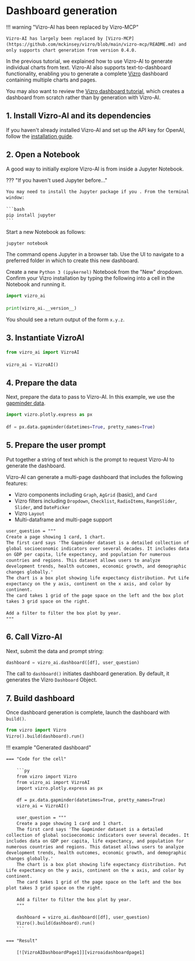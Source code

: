 # Dashboard generation

!!! warning "Vizro-AI has been replaced by Vizro-MCP"

    Vizro-AI has largely been replaced by [Vizro-MCP](https://github.com/mckinsey/vizro/blob/main/vizro-mcp/README.md) and only supports chart generation from version 0.4.0.

In the previous tutorial, we explained how to use Vizro-AI to generate individual charts from text. Vizro-AI also supports text-to-dashboard functionality, enabling you to generate a complete [Vizro](https://vizro.readthedocs.io/en/stable/) dashboard containing multiple charts and pages.

You may also want to review the [Vizro dashboard tutorial](https://vizro.readthedocs.io/en/stable/pages/tutorials/first-dashboard/), which creates a dashboard from scratch rather than by generation with Vizro-AI.

## 1. Install Vizro-AI and its dependencies

If you haven't already installed Vizro-AI and set up the API key for OpenAI, follow the [installation guide](../user-guides/install.md).

## 2. Open a Notebook

A good way to initially explore Vizro-AI is from inside a Jupyter Notebook.

??? "If you haven't used Jupyter before..."

    You may need to install the Jupyter package if you . From the terminal window:

    ```bash
    pip install jupyter
    ```

Start a new Notebook as follows:

```bash
jupyter notebook
```

The command opens Jupyter in a browser tab. Use the UI to navigate to a preferred folder in which to create this new dashboard.

Create a new `Python 3 (ipykernel)` Notebook from the "New" dropdown. Confirm your Vizro installation by typing the following into a cell in the Notebook and running it.

```py
import vizro_ai

print(vizro_ai.__version__)
```

You should see a return output of the form `x.y.z`.

## 3. Instantiate VizroAI

```py
from vizro_ai import VizroAI

vizro_ai = VizroAI()
```

## 4. Prepare the data

Next, prepare the data to pass to Vizro-AI. In this example, we use the [gapminder data](https://plotly.com/python-api-reference/generated/plotly.express.data.html#plotly.express.data.gapminder).

```py
import vizro.plotly.express as px

df = px.data.gapminder(datetimes=True, pretty_names=True)
```

## 5. Prepare the user prompt

Put together a string of text which is the prompt to request Vizro-AI to generate the dashboard.

Vizro-AI can generate a multi-page dashboard that includes the following features:

- Vizro components including `Graph`, `AgGrid` (basic), and `Card`
- Vizro filters including `Dropdown`, `Checklist`, `RadioItems`, `RangeSlider`, `Slider`, and `DatePicker`
- Vizro `Layout`
- Multi-dataframe and multi-page support

```text
user_question = """
Create a page showing 1 card, 1 chart.
The first card says 'The Gapminder dataset is a detailed collection of global socioeconomic indicators over several decades. It includes data on GDP per capita, life expectancy, and population for numerous countries and regions. This dataset allows users to analyze development trends, health outcomes, economic growth, and demographic changes globally.'
The chart is a box plot showing life expectancy distribution. Put Life expectancy on the y axis, continent on the x axis, and color by continent.
The card takes 1 grid of the page space on the left and the box plot takes 3 grid space on the right.

Add a filter to filter the box plot by year.
"""
```

## 6. Call Vizro-AI

Next, submit the data and prompt string:

```py
dashboard = vizro_ai.dashboard([df], user_question)
```

The call to `dashboard()` initiates dashboard generation. By default, it generates the Vizro `Dashboard` Object.

## 7. Build dashboard

Once dashboard generation is complete, launch the dashboard with `build()`.

```py
from vizro import Vizro
Vizro().build(dashboard).run()
```

!!! example "Generated dashboard"

    === "Code for the cell"

        ```py
        from vizro import Vizro
        from vizro_ai import VizroAI
        import vizro.plotly.express as px

        df = px.data.gapminder(datetimes=True, pretty_names=True)
        vizro_ai = VizroAI()

        user_question = """
        Create a page showing 1 card and 1 chart.
        The first card says 'The Gapminder dataset is a detailed collection of global socioeconomic indicators over several decades. It includes data on GDP per capita, life expectancy, and population for numerous countries and regions. This dataset allows users to analyze development trends, health outcomes, economic growth, and demographic changes globally.'
        The chart is a box plot showing life expectancy distribution. Put Life expectancy on the y axis, continent on the x axis, and color by continent.
        The card takes 1 grid of the page space on the left and the box plot takes 3 grid space on the right.

        Add a filter to filter the box plot by year.
        """

        dashboard = vizro_ai.dashboard([df], user_question)
        Vizro().build(dashboard).run()
        ```

    === "Result"

        [![VizroAIDashboardPage1]][vizroaidashboardpage1]

[vizroaidashboardpage1]: ../../assets/tutorials/dashboard/dashboard0_page1.png
